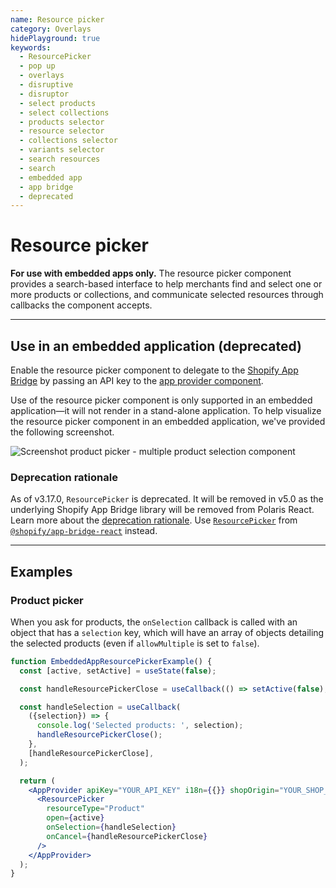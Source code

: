 ```yaml
---
name: Resource picker
category: Overlays
hidePlayground: true
keywords:
  - ResourcePicker
  - pop up
  - overlays
  - disruptive
  - disruptor
  - select products
  - select collections
  - products selector
  - resource selector
  - collections selector
  - variants selector
  - search resources
  - search
  - embedded app
  - app bridge
  - deprecated
---
```


# Resource picker

**For use with embedded apps only.** The resource picker component provides a search-based interface to help merchants find and select one or more products or collections, and communicate selected resources through callbacks the component accepts.

---

## Use in an embedded application (deprecated)

Enable the resource picker component to delegate to the [Shopify App Bridge](https://shopify.dev/tools/app-bridge) by passing an API key to the [app provider component](https://polaris.shopify.com/components/structure/app-provider#section-initializing-the-shopify-app-bridge).

Use of the resource picker component is only supported in an embedded application—it will not render in a stand-alone application. To help visualize the resource picker component in an embedded application, we've provided the following screenshot.

![Screenshot product picker - multiple product selection component](/public_images/embedded/resource-picker/product-picker-multiple@2x.jpg)

### Deprecation rationale

As of v3.17.0, `ResourcePicker` is deprecated. It will be removed in v5.0 as the underlying Shopify App Bridge library will be removed from Polaris React. Learn more about the [deprecation rationale](https://github.com/Shopify/polaris-react/issues/814). Use [`ResourcePicker`](https://shopify.dev/tools/app-bridge/react-components/resourcepicker) from [`@shopify/app-bridge-react`](https://shopify.dev/tools/app-bridge/react-components) instead.

---

## Examples

### Product picker

When you ask for products, the `onSelection` callback is called with an object that has a `selection` key, which will have an array of objects detailing the selected products (even if `allowMultiple` is set to `false`).

```jsx
function EmbeddedAppResourcePickerExample() {
  const [active, setActive] = useState(false);

  const handleResourcePickerClose = useCallback(() => setActive(false), []);

  const handleSelection = useCallback(
    ({selection}) => {
      console.log('Selected products: ', selection);
      handleResourcePickerClose();
    },
    [handleResourcePickerClose],
  );

  return (
    <AppProvider apiKey="YOUR_API_KEY" i18n={{}} shopOrigin="YOUR_SHOP_ORIGIN">
      <ResourcePicker
        resourceType="Product"
        open={active}
        onSelection={handleSelection}
        onCancel={handleResourcePickerClose}
      />
    </AppProvider>
  );
}
```
